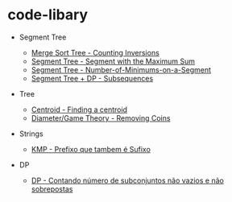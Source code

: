 # code-libary

- Segment Tree
    - [Merge Sort Tree - Counting Inversions](https://github.com/gemp-uece/code-libary/blob/main/classic-problems/Inversion-Count.cpp)
    - [Segment Tree - Segment with the Maximum Sum](https://github.com/gemp-uece/code-libary/blob/main/classic-problems/Segment-with-the-Maximum-Sum.cpp)
    - [Segment Tree - Number-of-Minimums-on-a-Segment](https://github.com/gemp-uece/code-libary/blob/main/classic-problems/Number-of-Minimums-on-a-Segment.cpp)
    - [Segment Tree + DP - Subsequences](https://github.com/gemp-uece/code-libary/blob/main/classic-problems/Subsequences.cpp)



- Tree
    - [Centroid - Finding a centroid](https://github.com/gemp-uece/code-libary/blob/main/classic-problems/Finding-a-Centroid.cpp)
    - [Diameter/Game Theory - Removing Coins](https://github.com/gemp-uece/code-libary/blob/main/classic-problems/Removing-Coins.cpp)

- Strings
    - [KMP - Prefixo que tambem é Sufixo](https://github.com/gemp-uece/code-libary/blob/main/classic-problems/File-Recover-Testing.cpp)

- DP
    - [DP -  Contando número de subconjuntos não vazios e não sobrepostas](https://github.com/gemp-uece/code-libary/blob/main/classic-problems/Activities.cpp)
